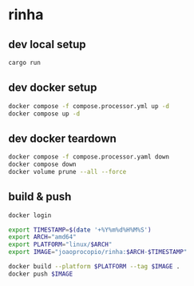 # rinha

## dev local setup

```sh
cargo run
```

## dev docker setup

```sh
docker compose -f compose.processor.yml up -d
docker compose up -d
```

## dev docker teardown

```sh
docker compose -f compose.processor.yaml down
docker compose down
docker volume prune --all --force
```

## build & push

```sh
docker login

export TIMESTAMP=$(date '+%Y%m%d%H%M%S')
export ARCH="amd64"
export PLATFORM="linux/$ARCH"
export IMAGE="joaoprocopio/rinha:$ARCH-$TIMESTAMP"

docker build --platform $PLATFORM --tag $IMAGE .
docker push $IMAGE
```
